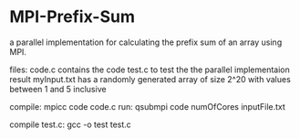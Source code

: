 # MPI-Prefix-Sum
a parallel implementation for calculating the prefix sum of an array using MPI.

files:
code.c contains the code
test.c to test the the parallel implementaion result
myInput.txt has a randomly generated array of size 2^20 with values between 1 and 5 inclusive

compile: mpicc code code.c
run: qsubmpi code numOfCores inputFile.txt

compile test.c: gcc -o test test.c
